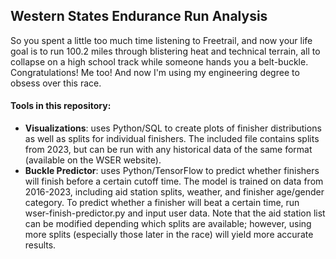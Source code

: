 <h2>Western States Endurance Run Analysis</h2>
So you spent a little too much time listening to Freetrail, and now your life goal is to run 100.2 miles through blistering heat and technical terrain, all to collapse on a high school track while someone hands you a belt-buckle. Congratulations! Me too! And now I'm using my engineering degree to obsess over this race.

<h4>Tools in this repository:</h4>

- **Visualizations**: uses Python/SQL to create plots of finisher distributions as well as splits for individual finishers. The included file contains splits from 2023, but can be run with any historical data of the same format (available on the WSER website).
- **Buckle Predictor**: uses Python/TensorFlow to predict whether finishers will finish before a certain cutoff time. The model is trained on data from 2016-2023, including aid station splits, weather, and finisher age/gender category. To predict whether a finisher will beat a certain time, run wser-finish-predictor.py and input user data. Note that the aid station list can be modified depending which splits are available; however, using more splits (especially those later in the race) will yield more accurate results.
